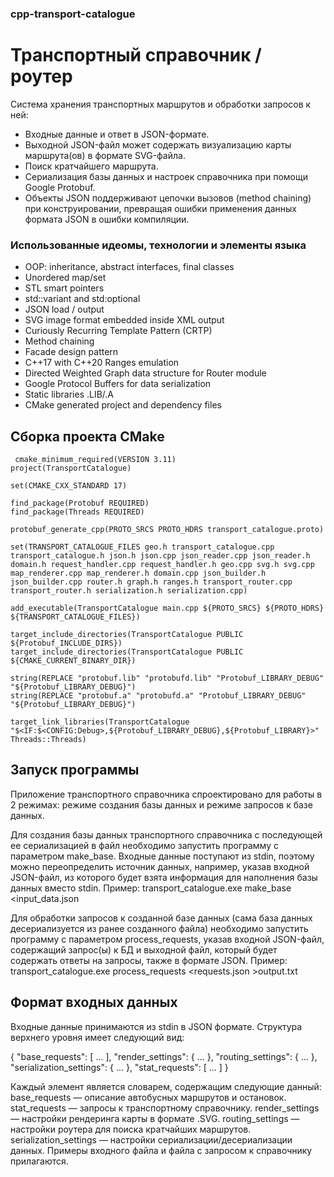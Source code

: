 ### cpp-transport-catalogue
# Транспортный справочник / роутер
Система хранения транспортных маршрутов и обработки запросов к ней:
- Входные данные и ответ в JSON-формате.
- Выходной JSON-файл может содержать визуализацию карты маршрута(ов) в формате SVG-файла.  
- Поиск кратчайшего маршрута. 
- Сериализация базы данных и настроек справочника при помощи Google Protobuf. 
- Объекты JSON поддерживают цепочки вызовов (method chaining) при конструировании, превращая ошибки применения данных формата JSON в ошибки компиляции.

### Использованные идеомы, технологии и элементы языка
- OOP: inheritance, abstract interfaces, final classes
- Unordered map/set
- STL smart pointers
- std::variant and std:optional
- JSON load / output
- SVG image format embedded inside XML output
- Curiously Recurring Template Pattern (CRTP)
- Method chaining
- Facade design pattern
- C++17 with С++20 Ranges emulation
- Directed Weighted Graph data structure for Router module
- Google Protocol Buffers for data serialization
- Static libraries .LIB/.A
- CMake generated project and dependency files

## Сборка проекта CMake
```
 cmake_minimum_required(VERSION 3.11)
project(TransportCatalogue)

set(CMAKE_CXX_STANDARD 17)

find_package(Protobuf REQUIRED)
find_package(Threads REQUIRED)

protobuf_generate_cpp(PROTO_SRCS PROTO_HDRS transport_catalogue.proto)

set(TRANSPORT_CATALOGUE_FILES geo.h transport_catalogue.cpp transport_catalogue.h json.h json.cpp json_reader.cpp json_reader.h domain.h request_handler.cpp request_handler.h geo.cpp svg.h svg.cpp map_renderer.cpp map_renderer.h domain.cpp json_builder.h json_builder.cpp router.h graph.h ranges.h transport_router.cpp transport_router.h serialization.h serialization.cpp)

add_executable(TransportCatalogue main.cpp ${PROTO_SRCS} ${PROTO_HDRS} ${TRANSPORT_CATALOGUE_FILES})

target_include_directories(TransportCatalogue PUBLIC ${Protobuf_INCLUDE_DIRS})
target_include_directories(TransportCatalogue PUBLIC ${CMAKE_CURRENT_BINARY_DIR})

string(REPLACE "protobuf.lib" "protobufd.lib" "Protobuf_LIBRARY_DEBUG" "${Protobuf_LIBRARY_DEBUG}")
string(REPLACE "protobuf.a" "protobufd.a" "Protobuf_LIBRARY_DEBUG" "${Protobuf_LIBRARY_DEBUG}")

target_link_libraries(TransportCatalogue "$<IF:$<CONFIG:Debug>,${Protobuf_LIBRARY_DEBUG},${Protobuf_LIBRARY}>" Threads::Threads)
```

## Запуск программы

Приложение транспортного справочника спроектировано для работы в 2 режимах: режиме создания базы данных и режиме запросов к базе данных.

Для создания базы данных транспортного справочника с последующей ее сериализацией в файл необходимо запустить программу с параметром make_base. Входные данные поступают из stdin, поэтому можно переопределить источник данных, например, указав входной JSON-файл, из которого будет взята информация для наполнения базы данных вместо stdin. Пример:
transport_catalogue.exe make_base <input_data.json

Для обработки запросов к созданной базе данных (сама база данных десериализуется из ранее созданного файла) необходимо запустить программу с параметром process_requests, указав входной JSON-файл, содержащий запрос(ы) к БД и выходной файл, который будет содержать ответы на запросы, также в формате JSON.
Пример:
transport_catalogue.exe process_requests <requests.json >output.txt

## Формат входных данных

Входные данные принимаются из stdin в JSON формате. Структура верхнего уровня имеет следующий вид:

{
  "base_requests": [ ... ],
  "render_settings": { ... },
  "routing_settings": { ... },
  "serialization_settings": { ... },
  "stat_requests": [ ... ]
}

Каждый элемент является словарем, содержащим следующие данный:
base_requests — описание автобусных маршрутов и остановок.
stat_requests — запросы к транспортному справочнику.
render_settings — настройки рендеринга карты в формате .SVG.
routing_settings — настройки роутера для поиска кратчайших маршрутов.
serialization_settings — настройки сериализации/десериализации данных.
Примеры входного файла и файла с запросом к справочнику прилагаются.
